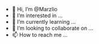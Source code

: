 - 👋 Hi, I’m @Marzlio
- 👀 I’m interested in ...
- 🌱 I’m currently learning ...
- 💞️ I’m looking to collaborate on ...
- 📫 How to reach me ...

<!---
Marzlio/Marzlio is a ✨ special ✨ repository because its `README.md` (this file) appears on your GitHub profile.
You can click the Preview link to take a look at your changes.
--->
